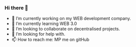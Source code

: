 ### Hi there 👋

<!--
**ValentinWildLeaf/ValentinWildLeaf** is a ✨ _special_ ✨ repository because its `README.md` (this file) appears on your GitHub profile.
-->

- 🔭 I’m currently working on my WEB development company.
- 🌱 I’m currently learning WEB 3.0
- 👯 I’m looking to collaborate on decentralised projects. 
- 🤔 I’m looking for help with.
- 📫 How to reach me: MP me on gitHub

